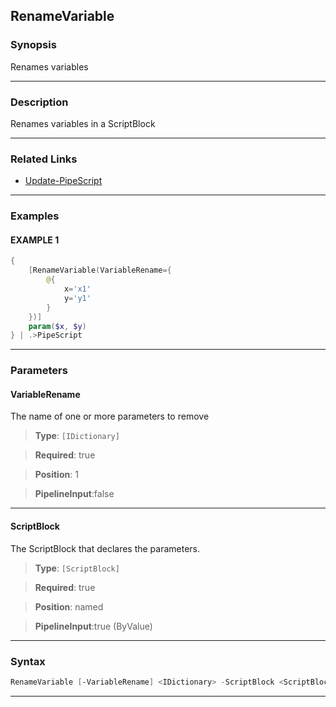 
RenameVariable
--------------
### Synopsis
Renames variables

---
### Description

Renames variables in a ScriptBlock

---
### Related Links
* [Update-PipeScript](Update-PipeScript.md)



---
### Examples
#### EXAMPLE 1
```PowerShell
{
    [RenameVariable(VariableRename={
        @{
            x='x1'
            y='y1'
        }
    })]
    param($x, $y)
} | .>PipeScript
```

---
### Parameters
#### **VariableRename**

The name of one or more parameters to remove



> **Type**: ```[IDictionary]```

> **Required**: true

> **Position**: 1

> **PipelineInput**:false



---
#### **ScriptBlock**

The ScriptBlock that declares the parameters.



> **Type**: ```[ScriptBlock]```

> **Required**: true

> **Position**: named

> **PipelineInput**:true (ByValue)



---
### Syntax
```PowerShell
RenameVariable [-VariableRename] <IDictionary> -ScriptBlock <ScriptBlock> [<CommonParameters>]
```
---



